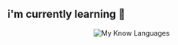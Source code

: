 ## i'm currently learning 🌱

<div align="center">

![My Know Languages](https://skillicons.dev/icons?i=java,spring,c,cpp)

</div>

<!--
**ryandyrhamadhany/ryandyrhamadhany** is a ✨ _special_ ✨ repository because its `README.md` (this file) appears on your GitHub profile.

Here are some ideas to get you started:

- 🔭 I’m currently working on ...
- 🌱 I’m currently learning ...
- 👯 I’m looking to collaborate on ...
- 🤔 I’m looking for help with ...
- 💬 Ask me about ...
- 📫 How to reach me: ...
- 😄 Pronouns: ...
- ⚡ Fun fact: ...
-->
